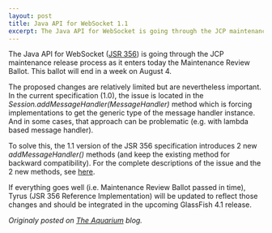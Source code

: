 ```yaml
---
layout: post
title: Java API for WebSocket 1.1
excerpt: The Java API for WebSocket is going through the JCP maintenance release process as...
---
```


The Java API for WebSocket ([JSR 356](https://jcp.org/en/jsr/detail?id=356)) is going through the JCP maintenance release process as it enters today the Maintenance Review Ballot. This ballot will end in a week on August 4. 

The proposed changes are relatively limited but are nevertheless important. In the current specification (1.0), the issue is located in the _Session.addMessageHandler(MessageHandler)_ method which is forcing implementations to get the generic type of the message handler instance. And in some cases, that approach can be problematic (e.g. with lambda based message handler).

To solve this, the 1.1 version of the JSR 356 specification introduces 2 new _addMessageHandler()_ methods (and keep the existing method for backward compatibility). For the complete descriptions of the issue and the 2 new methods, see [here](https://jcp.org/aboutJava/communityprocess/maintenance/jsr356/websocket-1.1-changes.txt).

If everything goes well (i.e. Maintenance Review Ballot passed in time), Tyrus (JSR 356 Reference Implementation) will be updated to reflect those changes and should be integrated in the upcoming GlassFish 4.1 release.

*Originaly posted on [The Aquarium](https://blogs.oracle.com/theaquarium/java-api-for-websocket-11) blog.*
